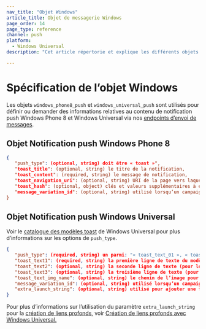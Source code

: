 ```yaml
---
nav_title: "Objet Windows"
article_title: Objet de messagerie Windows
page_order: 14
page_type: reference
channel: push
platform:
  - Windows Universal
description: "Cet article répertorie et explique les différents objets Windows utilisés chez Braze."

---
```

# Spécification de l’objet Windows

Les objets `windows_phone8_push` et `windows_universal_push` sont utilisés pour définir ou demander des informations relatives au contenu de notification push Windows Phone 8 et Windows Universal via nos [endpoints d’envoi de messages]({{site.baseurl}}/api/endpoints/messaging).

## Objet Notification push Windows Phone 8

```json
{
   "push_type": (optional, string) doit être « toast »",
   "toast_title": (optional, string) le titre de la notification,
   "toast_content": (required, string) le message de notification,
   "toast_navigation_uri": (optional, string) URI de la page vers laquelle envoyer l’utilisateur,
   "toast_hash": (optional, object) clés et valeurs supplémentaires à envoyer,
   "message_variation_id": (optional, string) utilisé lorsqu’un campaign_id est fourni pour spécifier avec quelle variation du message ce message doit être suivi (il doit s’agir d’un message de notification push Windows Phone 8)
}
```

## Objet Notification push Windows Universal

Voir le [catalogue des modèles toast][32] de Windows Universal pour plus d’informations sur les options de `push_type`.

```json
{
   "push_type": (required, string) un parmi: "« toast_text_01 », « toast_text_02 », « toast_text_03 », « toast_text_04 », « toast_image_and_text_01 », « toast_image_and_text_02 », « toast_image_and_text_03 » ou « toast_image_and_text_04 »",
   "toast_text1": (required, string) la première ligne de texte du modèle,
   "toast_text2": (optional, string) la seconde ligne de texte (pour les modèles avec plus d’une ligne de texte),
   "toast_text3": (optional, string) la troisième ligne de texte (pour les modèles 04),
   "toast_text_img_name": (optional, string) le chemin de l’image pour les modèles qui comprennent une image,
   "message_variation_id": (optional, string) utilisé lorsqu’un campaign_id est fourni pour spécifier avec quelle variation du message ce message doit être suivi (il doit s’agir d’un message de notification push Windows Universal),
   "extra_launch_string": (optional, string) utilisé pour ajouter une fonctionnalité de lien profond en transmettant des valeurs supplémentaires à le string de lancement
}
```

Pour plus d’informations sur l’utilisation du paramètre `extra_launch_string` pour la [création de liens profonds][38], voir [Création de liens profonds avec Windows Universal.][37]

[32]: https://msdn.microsoft.com/en-us/library/windows/apps/hh761494.aspx
[37]: {{site.baseurl}}/developer_guide/platform_integration_guides/windows_universal/push_notifications/integration/#step-4-deep-linking-from-push-into-your-app
[38]: {{site.baseurl}}/user_guide/personalization_and_dynamic_content/deep_linking_to_in-app_content/#what-is-deep-linking
